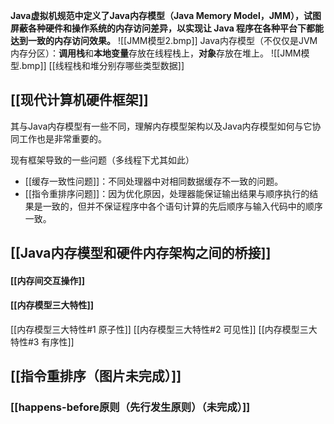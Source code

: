 **Java虚拟机规范中定义了Java内存模型（Java Memory Model，JMM），试图屏蔽各种硬件和操作系统的内存访问差异，以实现让 Java 程序在各种平台下都能达到一致的内存访问效果。**
![[JMM模型2.bmp]]
Java内存模型（不仅仅是JVM内存分区）：**调用栈**和**本地变量**存放在线程栈上，**对象**存放在堆上。
![[JMM模型.bmp]]
[[线程栈和堆分别存哪些类型数据]]
 

## [[现代计算机硬件框架]]
其与Java内存模型有一些不同，理解内存模型架构以及Java内存模型如何与它协同工作也是非常重要的。

现有框架导致的一些问题（多线程下尤其如此）
- [[缓存一致性问题]]：不同处理器中对相同数据缓存不一致的问题。
- [[指令重排序问题]]：因为优化原因，处理器能保证输出结果与顺序执行的结果是一致的，但并不保证程序中各个语句计算的先后顺序与输入代码中的顺序一致。

## [[Java内存模型和硬件内存架构之间的桥接]]

#### [[内存间交互操作]]



#### [[内存模型三大特性]]
[[内存模型三大特性#1 原子性]]
[[内存模型三大特性#2 可见性]]
[[内存模型三大特性#3 有序性]]




## [[指令重排序（图片未完成）]]




### [[happens-before原则（先行发生原则）（未完成）]]

